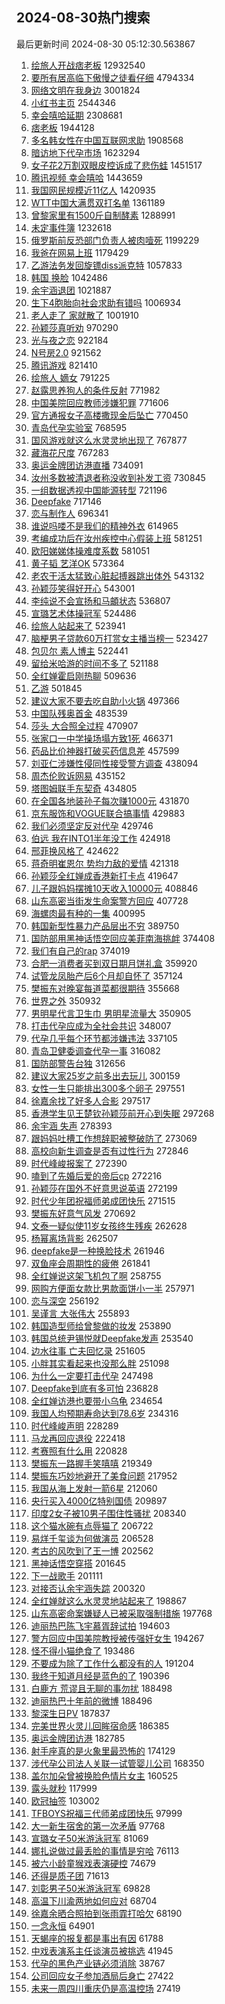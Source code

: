 ## 2024-08-30热门搜索 
最后更新时间 2024-08-30 05:12:30.563867 
1. [绘旅人开战痞老板](https://s.weibo.com/weibo?q=%E7%BB%98%E6%97%85%E4%BA%BA%E5%BC%80%E6%88%98%E7%97%9E%E8%80%81%E6%9D%BF&t=31&band_rank=1&Refer=top) 12932540
1. [要所有居高临下傲慢之徒看仔细](https://s.weibo.com/weibo?q=%E8%A6%81%E6%89%80%E6%9C%89%E5%B1%85%E9%AB%98%E4%B8%B4%E4%B8%8B%E5%82%B2%E6%85%A2%E4%B9%8B%E5%BE%92%E7%9C%8B%E4%BB%94%E7%BB%86&t=31&band_rank=2&Refer=top) 4794334
1. [网络文明在我身边](https://s.weibo.com/weibo?q=%23%E7%BD%91%E7%BB%9C%E6%96%87%E6%98%8E%E5%9C%A8%E6%88%91%E8%BA%AB%E8%BE%B9%23&t=31&band_rank=3&Refer=top) 3001824
1. [小红书主页](https://s.weibo.com/weibo?q=%E5%B0%8F%E7%BA%A2%E4%B9%A6%E4%B8%BB%E9%A1%B5&t=31&band_rank=1&Refer=top) 2544346
1. [幸会嘻哈延期](https://s.weibo.com/weibo?q=%23%E5%B9%B8%E4%BC%9A%E5%98%BB%E5%93%88%E5%BB%B6%E6%9C%9F%23&t=31&band_rank=4&Refer=top) 2308681
1. [痞老板](https://s.weibo.com/weibo?q=%E7%97%9E%E8%80%81%E6%9D%BF&t=31&band_rank=5&Refer=top) 1944128
1. [多名韩女性在中国互联网求助](https://s.weibo.com/weibo?q=%23%E5%A4%9A%E5%90%8D%E9%9F%A9%E5%A5%B3%E6%80%A7%E5%9C%A8%E4%B8%AD%E5%9B%BD%E4%BA%92%E8%81%94%E7%BD%91%E6%B1%82%E5%8A%A9%23&t=31&band_rank=2&Refer=top) 1908568
1. [暗访地下代孕市场](https://s.weibo.com/weibo?q=%23%E6%9A%97%E8%AE%BF%E5%9C%B0%E4%B8%8B%E4%BB%A3%E5%AD%95%E5%B8%82%E5%9C%BA%23&t=31&band_rank=7&Refer=top) 1623294
1. [女子花2万割双眼皮控诉成了悲伤蛙](https://s.weibo.com/weibo?q=%23%E5%A5%B3%E5%AD%90%E8%8A%B12%E4%B8%87%E5%89%B2%E5%8F%8C%E7%9C%BC%E7%9A%AE%E6%8E%A7%E8%AF%89%E6%88%90%E4%BA%86%E6%82%B2%E4%BC%A4%E8%9B%99%23&t=31&band_rank=1&Refer=top) 1451517
1. [腾讯视频 幸会嘻哈](https://s.weibo.com/weibo?q=%E8%85%BE%E8%AE%AF%E8%A7%86%E9%A2%91%20%E5%B9%B8%E4%BC%9A%E5%98%BB%E5%93%88&t=31&band_rank=8&Refer=top) 1443659
1. [我国网民规模近11亿人](https://s.weibo.com/weibo?q=%23%E6%88%91%E5%9B%BD%E7%BD%91%E6%B0%91%E8%A7%84%E6%A8%A1%E8%BF%9111%E4%BA%BF%E4%BA%BA%23&t=31&band_rank=3&Refer=top) 1420935
1. [WTT中国大满贯双打名单](https://s.weibo.com/weibo?q=%23WTT%E4%B8%AD%E5%9B%BD%E5%A4%A7%E6%BB%A1%E8%B4%AF%E5%8F%8C%E6%89%93%E5%90%8D%E5%8D%95%23&t=31&band_rank=4&Refer=top) 1361189
1. [曾黎家里有1500斤自制酵素](https://s.weibo.com/weibo?q=%23%E6%9B%BE%E9%BB%8E%E5%AE%B6%E9%87%8C%E6%9C%891500%E6%96%A4%E8%87%AA%E5%88%B6%E9%85%B5%E7%B4%A0%23&t=31&band_rank=2&Refer=top) 1288991
1. [未定事件簿](https://s.weibo.com/weibo?q=%E6%9C%AA%E5%AE%9A%E4%BA%8B%E4%BB%B6%E7%B0%BF&t=31&band_rank=9&Refer=top) 1232618
1. [俄罗斯前反恐部门负责人被肉噎死](https://s.weibo.com/weibo?q=%23%E4%BF%84%E7%BD%97%E6%96%AF%E5%89%8D%E5%8F%8D%E6%81%90%E9%83%A8%E9%97%A8%E8%B4%9F%E8%B4%A3%E4%BA%BA%E8%A2%AB%E8%82%89%E5%99%8E%E6%AD%BB%23&t=31&band_rank=10&Refer=top) 1199229
1. [我爸在网易上班](https://s.weibo.com/weibo?q=%E6%88%91%E7%88%B8%E5%9C%A8%E7%BD%91%E6%98%93%E4%B8%8A%E7%8F%AD&t=31&band_rank=11&Refer=top) 1179429
1. [乙游法务发回旋镖diss派克特](https://s.weibo.com/weibo?q=%23%E4%B9%99%E6%B8%B8%E6%B3%95%E5%8A%A1%E5%8F%91%E5%9B%9E%E6%97%8B%E9%95%96diss%E6%B4%BE%E5%85%8B%E7%89%B9%23&t=31&band_rank=12&Refer=top) 1057833
1. [韩国 换脸](https://s.weibo.com/weibo?q=%E9%9F%A9%E5%9B%BD%20%E6%8D%A2%E8%84%B8&t=31&band_rank=4&Refer=top) 1042486
1. [余宇涵退团](https://s.weibo.com/weibo?q=%23%E4%BD%99%E5%AE%87%E6%B6%B5%E9%80%80%E5%9B%A2%23&t=31&band_rank=5&Refer=top) 1021887
1. [生下4胞胎向社会求助有错吗](https://s.weibo.com/weibo?q=%23%E7%94%9F%E4%B8%8B4%E8%83%9E%E8%83%8E%E5%90%91%E7%A4%BE%E4%BC%9A%E6%B1%82%E5%8A%A9%E6%9C%89%E9%94%99%E5%90%97%23&t=31&band_rank=6&Refer=top) 1006934
1. [老人走了 家就散了](https://s.weibo.com/weibo?q=%E8%80%81%E4%BA%BA%E8%B5%B0%E4%BA%86%20%E5%AE%B6%E5%B0%B1%E6%95%A3%E4%BA%86&t=31&band_rank=5&Refer=top) 1001910
1. [孙颖莎真听劝](https://s.weibo.com/weibo?q=%E5%AD%99%E9%A2%96%E8%8E%8E%E7%9C%9F%E5%90%AC%E5%8A%9D&t=31&band_rank=23&Refer=top) 970290
1. [光与夜之恋](https://s.weibo.com/weibo?q=%23%E5%85%89%E4%B8%8E%E5%A4%9C%E4%B9%8B%E6%81%8B%23&t=31&band_rank=25&Refer=top) 922184
1. [N号房2.0](https://s.weibo.com/weibo?q=N%E5%8F%B7%E6%88%BF2.0&t=31&band_rank=2&Refer=top) 921562
1. [腾讯游戏](https://s.weibo.com/weibo?q=%E8%85%BE%E8%AE%AF%E6%B8%B8%E6%88%8F&t=31&band_rank=14&Refer=top) 821410
1. [绘旅人 嫡女](https://s.weibo.com/weibo?q=%E7%BB%98%E6%97%85%E4%BA%BA%20%E5%AB%A1%E5%A5%B3&t=31&band_rank=15&Refer=top) 791225
1. [赵露思养狗人的条件反射](https://s.weibo.com/weibo?q=%E8%B5%B5%E9%9C%B2%E6%80%9D%E5%85%BB%E7%8B%97%E4%BA%BA%E7%9A%84%E6%9D%A1%E4%BB%B6%E5%8F%8D%E5%B0%84&t=31&band_rank=8&Refer=top) 771982
1. [中国美院回应教师涉嫌犯罪](https://s.weibo.com/weibo?q=%23%E4%B8%AD%E5%9B%BD%E7%BE%8E%E9%99%A2%E5%9B%9E%E5%BA%94%E6%95%99%E5%B8%88%E6%B6%89%E5%AB%8C%E7%8A%AF%E7%BD%AA%23&t=31&band_rank=9&Refer=top) 771606
1. [官方通报女子高楼撒现金后坠亡](https://s.weibo.com/weibo?q=%23%E5%AE%98%E6%96%B9%E9%80%9A%E6%8A%A5%E5%A5%B3%E5%AD%90%E9%AB%98%E6%A5%BC%E6%92%92%E7%8E%B0%E9%87%91%E5%90%8E%E5%9D%A0%E4%BA%A1%23&t=31&band_rank=10&Refer=top) 770450
1. [青岛代孕实验室](https://s.weibo.com/weibo?q=%23%E9%9D%92%E5%B2%9B%E4%BB%A3%E5%AD%95%E5%AE%9E%E9%AA%8C%E5%AE%A4%23&t=31&band_rank=11&Refer=top) 768595
1. [国风游戏就这么水灵灵地出现了](https://s.weibo.com/weibo?q=%23%E5%9B%BD%E9%A3%8E%E6%B8%B8%E6%88%8F%E5%B0%B1%E8%BF%99%E4%B9%88%E6%B0%B4%E7%81%B5%E7%81%B5%E5%9C%B0%E5%87%BA%E7%8E%B0%E4%BA%86%23&t=31&band_rank=12&Refer=top) 767877
1. [藏海花尺度](https://s.weibo.com/weibo?q=%E8%97%8F%E6%B5%B7%E8%8A%B1%E5%B0%BA%E5%BA%A6&t=31&band_rank=13&Refer=top) 767283
1. [奥运金牌团访港直播](https://s.weibo.com/weibo?q=%E5%A5%A5%E8%BF%90%E9%87%91%E7%89%8C%E5%9B%A2%E8%AE%BF%E6%B8%AF%E7%9B%B4%E6%92%AD&t=31&band_rank=7&Refer=top) 734091
1. [汝州多数被清退者称没收到补发工资](https://s.weibo.com/weibo?q=%23%E6%B1%9D%E5%B7%9E%E5%A4%9A%E6%95%B0%E8%A2%AB%E6%B8%85%E9%80%80%E8%80%85%E7%A7%B0%E6%B2%A1%E6%94%B6%E5%88%B0%E8%A1%A5%E5%8F%91%E5%B7%A5%E8%B5%84%23&t=31&band_rank=16&Refer=top) 730845
1. [一组数据透视中国能源转型](https://s.weibo.com/weibo?q=%23%E4%B8%80%E7%BB%84%E6%95%B0%E6%8D%AE%E9%80%8F%E8%A7%86%E4%B8%AD%E5%9B%BD%E8%83%BD%E6%BA%90%E8%BD%AC%E5%9E%8B%23&t=31&band_rank=3&Refer=top) 721196
1. [Deepfake](https://s.weibo.com/weibo?q=Deepfake&t=31&band_rank=8&Refer=top) 717146
1. [恋与制作人](https://s.weibo.com/weibo?q=%E6%81%8B%E4%B8%8E%E5%88%B6%E4%BD%9C%E4%BA%BA&t=31&band_rank=17&Refer=top) 696341
1. [谁说吗喽不是我们的精神外衣](https://s.weibo.com/weibo?q=%23%E8%B0%81%E8%AF%B4%E5%90%97%E5%96%BD%E4%B8%8D%E6%98%AF%E6%88%91%E4%BB%AC%E7%9A%84%E7%B2%BE%E7%A5%9E%E5%A4%96%E8%A1%A3%23&t=31&band_rank=18&Refer=top) 614965
1. [考编成功后在汝州疾控中心假装上班](https://s.weibo.com/weibo?q=%23%E8%80%83%E7%BC%96%E6%88%90%E5%8A%9F%E5%90%8E%E5%9C%A8%E6%B1%9D%E5%B7%9E%E7%96%BE%E6%8E%A7%E4%B8%AD%E5%BF%83%E5%81%87%E8%A3%85%E4%B8%8A%E7%8F%AD%23&t=31&band_rank=14&Refer=top) 581251
1. [欧阳娣娣体操难度系数](https://s.weibo.com/weibo?q=%E6%AC%A7%E9%98%B3%E5%A8%A3%E5%A8%A3%E4%BD%93%E6%93%8D%E9%9A%BE%E5%BA%A6%E7%B3%BB%E6%95%B0&t=31&band_rank=19&Refer=top) 581051
1. [黄子韬 艺洋OK](https://s.weibo.com/weibo?q=%E9%BB%84%E5%AD%90%E9%9F%AC%20%E8%89%BA%E6%B4%8BOK&t=31&band_rank=9&Refer=top) 573364
1. [老农干活太猛致心脏起搏器跳出体外](https://s.weibo.com/weibo?q=%23%E8%80%81%E5%86%9C%E5%B9%B2%E6%B4%BB%E5%A4%AA%E7%8C%9B%E8%87%B4%E5%BF%83%E8%84%8F%E8%B5%B7%E6%90%8F%E5%99%A8%E8%B7%B3%E5%87%BA%E4%BD%93%E5%A4%96%23&t=31&band_rank=15&Refer=top) 543132
1. [孙颖莎笑得好开心](https://s.weibo.com/weibo?q=%23%E5%AD%99%E9%A2%96%E8%8E%8E%E7%AC%91%E5%BE%97%E5%A5%BD%E5%BC%80%E5%BF%83%23&t=31&band_rank=10&Refer=top) 543001
1. [李纯说不会宣扬和马頔状态](https://s.weibo.com/weibo?q=%E6%9D%8E%E7%BA%AF%E8%AF%B4%E4%B8%8D%E4%BC%9A%E5%AE%A3%E6%89%AC%E5%92%8C%E9%A9%AC%E9%A0%94%E7%8A%B6%E6%80%81&t=31&band_rank=16&Refer=top) 536807
1. [宣璐艺术体操冠军](https://s.weibo.com/weibo?q=%23%E5%AE%A3%E7%92%90%E8%89%BA%E6%9C%AF%E4%BD%93%E6%93%8D%E5%86%A0%E5%86%9B%23&t=31&band_rank=20&Refer=top) 524486
1. [绘旅人站起来了](https://s.weibo.com/weibo?q=%E7%BB%98%E6%97%85%E4%BA%BA%E7%AB%99%E8%B5%B7%E6%9D%A5%E4%BA%86&t=31&band_rank=21&Refer=top) 523941
1. [脑梗男子贷款60万打赏女主播当榜一](https://s.weibo.com/weibo?q=%23%E8%84%91%E6%A2%97%E7%94%B7%E5%AD%90%E8%B4%B7%E6%AC%BE60%E4%B8%87%E6%89%93%E8%B5%8F%E5%A5%B3%E4%B8%BB%E6%92%AD%E5%BD%93%E6%A6%9C%E4%B8%80%23&t=31&band_rank=22&Refer=top) 523427
1. [包贝尔 素人博主](https://s.weibo.com/weibo?q=%E5%8C%85%E8%B4%9D%E5%B0%94%20%E7%B4%A0%E4%BA%BA%E5%8D%9A%E4%B8%BB&t=31&band_rank=23&Refer=top) 522441
1. [留给米哈游的时间不多了](https://s.weibo.com/weibo?q=%E7%95%99%E7%BB%99%E7%B1%B3%E5%93%88%E6%B8%B8%E7%9A%84%E6%97%B6%E9%97%B4%E4%B8%8D%E5%A4%9A%E4%BA%86&t=31&band_rank=30&Refer=top) 521188
1. [全红婵霍启刚热聊](https://s.weibo.com/weibo?q=%23%E5%85%A8%E7%BA%A2%E5%A9%B5%E9%9C%8D%E5%90%AF%E5%88%9A%E7%83%AD%E8%81%8A%23&t=31&band_rank=24&Refer=top) 509636
1. [乙游](https://s.weibo.com/weibo?q=%E4%B9%99%E6%B8%B8&t=31&band_rank=25&Refer=top) 501845
1. [建议大家不要去吃自助小火锅](https://s.weibo.com/weibo?q=%23%E5%BB%BA%E8%AE%AE%E5%A4%A7%E5%AE%B6%E4%B8%8D%E8%A6%81%E5%8E%BB%E5%90%83%E8%87%AA%E5%8A%A9%E5%B0%8F%E7%81%AB%E9%94%85%23&t=31&band_rank=12&Refer=top) 497366
1. [中国队残奥首金](https://s.weibo.com/weibo?q=%23%E4%B8%AD%E5%9B%BD%E9%98%9F%E6%AE%8B%E5%A5%A5%E9%A6%96%E9%87%91%23&t=31&band_rank=26&Refer=top) 483539
1. [莎头 大合照全过程](https://s.weibo.com/weibo?q=%E8%8E%8E%E5%A4%B4%20%E5%A4%A7%E5%90%88%E7%85%A7%E5%85%A8%E8%BF%87%E7%A8%8B&t=31&band_rank=17&Refer=top) 470907
1. [张家口一中学操场塌方致1死](https://s.weibo.com/weibo?q=%23%E5%BC%A0%E5%AE%B6%E5%8F%A3%E4%B8%80%E4%B8%AD%E5%AD%A6%E6%93%8D%E5%9C%BA%E5%A1%8C%E6%96%B9%E8%87%B41%E6%AD%BB%23&t=31&band_rank=13&Refer=top) 466371
1. [药品比价神器打破买药信息差](https://s.weibo.com/weibo?q=%23%E8%8D%AF%E5%93%81%E6%AF%94%E4%BB%B7%E7%A5%9E%E5%99%A8%E6%89%93%E7%A0%B4%E4%B9%B0%E8%8D%AF%E4%BF%A1%E6%81%AF%E5%B7%AE%23&t=31&band_rank=14&Refer=top) 457599
1. [刘亚仁涉嫌性侵同性接受警方调查](https://s.weibo.com/weibo?q=%23%E5%88%98%E4%BA%9A%E4%BB%81%E6%B6%89%E5%AB%8C%E6%80%A7%E4%BE%B5%E5%90%8C%E6%80%A7%E6%8E%A5%E5%8F%97%E8%AD%A6%E6%96%B9%E8%B0%83%E6%9F%A5%23&t=31&band_rank=19&Refer=top) 438094
1. [周杰伦败诉网易](https://s.weibo.com/weibo?q=%23%E5%91%A8%E6%9D%B0%E4%BC%A6%E8%B4%A5%E8%AF%89%E7%BD%91%E6%98%93%23&t=31&band_rank=15&Refer=top) 435152
1. [塔图姆联手东契奇](https://s.weibo.com/weibo?q=%23%E5%A1%94%E5%9B%BE%E5%A7%86%E8%81%94%E6%89%8B%E4%B8%9C%E5%A5%91%E5%A5%87%23&t=31&band_rank=27&Refer=top) 434805
1. [在全国各地装孙子每次赚1000元](https://s.weibo.com/weibo?q=%23%E5%9C%A8%E5%85%A8%E5%9B%BD%E5%90%84%E5%9C%B0%E8%A3%85%E5%AD%99%E5%AD%90%E6%AF%8F%E6%AC%A1%E8%B5%9A1000%E5%85%83%23&t=31&band_rank=20&Refer=top) 431870
1. [京东服饰和VOGUE联合搞事情](https://s.weibo.com/weibo?q=%23%E4%BA%AC%E4%B8%9C%E6%9C%8D%E9%A5%B0%E5%92%8CVOGUE%E8%81%94%E5%90%88%E6%90%9E%E4%BA%8B%E6%83%85%23&t=31&band_rank=16&Refer=top) 429883
1. [我们必须坚定反对代孕](https://s.weibo.com/weibo?q=%23%E6%88%91%E4%BB%AC%E5%BF%85%E9%A1%BB%E5%9D%9A%E5%AE%9A%E5%8F%8D%E5%AF%B9%E4%BB%A3%E5%AD%95%23&t=31&band_rank=17&Refer=top) 429746
1. [伯远 我在INTO1半年没工作](https://s.weibo.com/weibo?q=%E4%BC%AF%E8%BF%9C%20%E6%88%91%E5%9C%A8INTO1%E5%8D%8A%E5%B9%B4%E6%B2%A1%E5%B7%A5%E4%BD%9C&t=31&band_rank=18&Refer=top) 424918
1. [邢菲换风格了](https://s.weibo.com/weibo?q=%E9%82%A2%E8%8F%B2%E6%8D%A2%E9%A3%8E%E6%A0%BC%E4%BA%86&t=31&band_rank=28&Refer=top) 424622
1. [蒋奇明崔恩尔 势均力敌的爱情](https://s.weibo.com/weibo?q=%E8%92%8B%E5%A5%87%E6%98%8E%E5%B4%94%E6%81%A9%E5%B0%94%20%E5%8A%BF%E5%9D%87%E5%8A%9B%E6%95%8C%E7%9A%84%E7%88%B1%E6%83%85&t=31&band_rank=29&Refer=top) 421318
1. [孙颖莎全红婵成香港新打卡点](https://s.weibo.com/weibo?q=%23%E5%AD%99%E9%A2%96%E8%8E%8E%E5%85%A8%E7%BA%A2%E5%A9%B5%E6%88%90%E9%A6%99%E6%B8%AF%E6%96%B0%E6%89%93%E5%8D%A1%E7%82%B9%23&t=31&band_rank=31&Refer=top) 419647
1. [儿子跟妈妈摆摊10天收入10000元](https://s.weibo.com/weibo?q=%23%E5%84%BF%E5%AD%90%E8%B7%9F%E5%A6%88%E5%A6%88%E6%91%86%E6%91%8A10%E5%A4%A9%E6%94%B6%E5%85%A510000%E5%85%83%23&t=31&band_rank=37&Refer=top) 408846
1. [山东高密当街发生命案警方回应](https://s.weibo.com/weibo?q=%23%E5%B1%B1%E4%B8%9C%E9%AB%98%E5%AF%86%E5%BD%93%E8%A1%97%E5%8F%91%E7%94%9F%E5%91%BD%E6%A1%88%E8%AD%A6%E6%96%B9%E5%9B%9E%E5%BA%94%23&t=31&band_rank=19&Refer=top) 407728
1. [海螺肉最有种的一集](https://s.weibo.com/weibo?q=%E6%B5%B7%E8%9E%BA%E8%82%89%E6%9C%80%E6%9C%89%E7%A7%8D%E7%9A%84%E4%B8%80%E9%9B%86&t=31&band_rank=33&Refer=top) 400995
1. [韩国新型性暴力产品层出不穷](https://s.weibo.com/weibo?q=%23%E9%9F%A9%E5%9B%BD%E6%96%B0%E5%9E%8B%E6%80%A7%E6%9A%B4%E5%8A%9B%E4%BA%A7%E5%93%81%E5%B1%82%E5%87%BA%E4%B8%8D%E7%A9%B7%23&t=31&band_rank=23&Refer=top) 389750
1. [国防部用黑神话悟空回应美菲南海挑衅](https://s.weibo.com/weibo?q=%23%E5%9B%BD%E9%98%B2%E9%83%A8%E7%94%A8%E9%BB%91%E7%A5%9E%E8%AF%9D%E6%82%9F%E7%A9%BA%E5%9B%9E%E5%BA%94%E7%BE%8E%E8%8F%B2%E5%8D%97%E6%B5%B7%E6%8C%91%E8%A1%85%23&t=31&band_rank=34&Refer=top) 374408
1. [我们有自己的rap](https://s.weibo.com/weibo?q=%23%E6%88%91%E4%BB%AC%E6%9C%89%E8%87%AA%E5%B7%B1%E7%9A%84rap%23&t=31&band_rank=35&Refer=top) 374019
1. [合肥一消费者买到双日期月饼礼盒](https://s.weibo.com/weibo?q=%23%E5%90%88%E8%82%A5%E4%B8%80%E6%B6%88%E8%B4%B9%E8%80%85%E4%B9%B0%E5%88%B0%E5%8F%8C%E6%97%A5%E6%9C%9F%E6%9C%88%E9%A5%BC%E7%A4%BC%E7%9B%92%23&t=31&band_rank=20&Refer=top) 359920
1. [试管龙凤胎产后6个月却自怀了](https://s.weibo.com/weibo?q=%23%E8%AF%95%E7%AE%A1%E9%BE%99%E5%87%A4%E8%83%8E%E4%BA%A7%E5%90%8E6%E4%B8%AA%E6%9C%88%E5%8D%B4%E8%87%AA%E6%80%80%E4%BA%86%23&t=31&band_rank=21&Refer=top) 357124
1. [樊振东对晚宴每道菜都很期待](https://s.weibo.com/weibo?q=%23%E6%A8%8A%E6%8C%AF%E4%B8%9C%E5%AF%B9%E6%99%9A%E5%AE%B4%E6%AF%8F%E9%81%93%E8%8F%9C%E9%83%BD%E5%BE%88%E6%9C%9F%E5%BE%85%23&t=31&band_rank=37&Refer=top) 355668
1. [世界之外](https://s.weibo.com/weibo?q=%E4%B8%96%E7%95%8C%E4%B9%8B%E5%A4%96&t=31&band_rank=38&Refer=top) 350932
1. [男明星代言卫生巾 男明星流量大](https://s.weibo.com/weibo?q=%E7%94%B7%E6%98%8E%E6%98%9F%E4%BB%A3%E8%A8%80%E5%8D%AB%E7%94%9F%E5%B7%BE%20%E7%94%B7%E6%98%8E%E6%98%9F%E6%B5%81%E9%87%8F%E5%A4%A7&t=31&band_rank=22&Refer=top) 350905
1. [打击代孕应成为全社会共识](https://s.weibo.com/weibo?q=%23%E6%89%93%E5%87%BB%E4%BB%A3%E5%AD%95%E5%BA%94%E6%88%90%E4%B8%BA%E5%85%A8%E7%A4%BE%E4%BC%9A%E5%85%B1%E8%AF%86%23&t=31&band_rank=6&Refer=top) 348007
1. [代孕几乎每个环节都涉嫌违法](https://s.weibo.com/weibo?q=%23%E4%BB%A3%E5%AD%95%E5%87%A0%E4%B9%8E%E6%AF%8F%E4%B8%AA%E7%8E%AF%E8%8A%82%E9%83%BD%E6%B6%89%E5%AB%8C%E8%BF%9D%E6%B3%95%23&t=31&band_rank=7&Refer=top) 337105
1. [青岛卫健委调查代孕一事](https://s.weibo.com/weibo?q=%23%E9%9D%92%E5%B2%9B%E5%8D%AB%E5%81%A5%E5%A7%94%E8%B0%83%E6%9F%A5%E4%BB%A3%E5%AD%95%E4%B8%80%E4%BA%8B%23&t=31&band_rank=24&Refer=top) 316082
1. [国防部警告台独](https://s.weibo.com/weibo?q=%23%E5%9B%BD%E9%98%B2%E9%83%A8%E8%AD%A6%E5%91%8A%E5%8F%B0%E7%8B%AC%23&t=31&band_rank=26&Refer=top) 312656
1. [建议大家25岁之前多出去玩儿](https://s.weibo.com/weibo?q=%23%E5%BB%BA%E8%AE%AE%E5%A4%A7%E5%AE%B625%E5%B2%81%E4%B9%8B%E5%89%8D%E5%A4%9A%E5%87%BA%E5%8E%BB%E7%8E%A9%E5%84%BF%23&t=31&band_rank=41&Refer=top) 300159
1. [女性一生只能排出300多个卵子](https://s.weibo.com/weibo?q=%23%E5%A5%B3%E6%80%A7%E4%B8%80%E7%94%9F%E5%8F%AA%E8%83%BD%E6%8E%92%E5%87%BA300%E5%A4%9A%E4%B8%AA%E5%8D%B5%E5%AD%90%23&t=31&band_rank=34&Refer=top) 297551
1. [徐嘉余找了好多人合影](https://s.weibo.com/weibo?q=%23%E5%BE%90%E5%98%89%E4%BD%99%E6%89%BE%E4%BA%86%E5%A5%BD%E5%A4%9A%E4%BA%BA%E5%90%88%E5%BD%B1%23&t=31&band_rank=43&Refer=top) 297517
1. [香港学生见王楚钦孙颖莎前开心到失眠](https://s.weibo.com/weibo?q=%23%E9%A6%99%E6%B8%AF%E5%AD%A6%E7%94%9F%E8%A7%81%E7%8E%8B%E6%A5%9A%E9%92%A6%E5%AD%99%E9%A2%96%E8%8E%8E%E5%89%8D%E5%BC%80%E5%BF%83%E5%88%B0%E5%A4%B1%E7%9C%A0%23&t=31&band_rank=27&Refer=top) 297268
1. [余宇涵 失声](https://s.weibo.com/weibo?q=%E4%BD%99%E5%AE%87%E6%B6%B5%20%E5%A4%B1%E5%A3%B0&t=31&band_rank=9&Refer=top) 278393
1. [跟妈妈吐槽工作想辞职被整破防了](https://s.weibo.com/weibo?q=%23%E8%B7%9F%E5%A6%88%E5%A6%88%E5%90%90%E6%A7%BD%E5%B7%A5%E4%BD%9C%E6%83%B3%E8%BE%9E%E8%81%8C%E8%A2%AB%E6%95%B4%E7%A0%B4%E9%98%B2%E4%BA%86%23&t=31&band_rank=28&Refer=top) 273069
1. [高校向新生调查是否有过性行为](https://s.weibo.com/weibo?q=%23%E9%AB%98%E6%A0%A1%E5%90%91%E6%96%B0%E7%94%9F%E8%B0%83%E6%9F%A5%E6%98%AF%E5%90%A6%E6%9C%89%E8%BF%87%E6%80%A7%E8%A1%8C%E4%B8%BA%23&t=31&band_rank=26&Refer=top) 272846
1. [时代峰峻报案了](https://s.weibo.com/weibo?q=%23%E6%97%B6%E4%BB%A3%E5%B3%B0%E5%B3%BB%E6%8A%A5%E6%A1%88%E4%BA%86%23&t=31&band_rank=29&Refer=top) 272390
1. [嗑到了先婚后爱的帝后cp](https://s.weibo.com/weibo?q=%E5%97%91%E5%88%B0%E4%BA%86%E5%85%88%E5%A9%9A%E5%90%8E%E7%88%B1%E7%9A%84%E5%B8%9D%E5%90%8Ecp&t=31&band_rank=30&Refer=top) 272216
1. [孙颖莎在国外不好意思说英语](https://s.weibo.com/weibo?q=%23%E5%AD%99%E9%A2%96%E8%8E%8E%E5%9C%A8%E5%9B%BD%E5%A4%96%E4%B8%8D%E5%A5%BD%E6%84%8F%E6%80%9D%E8%AF%B4%E8%8B%B1%E8%AF%AD%23&t=31&band_rank=31&Refer=top) 272199
1. [时代少年团祝福师弟成团快乐](https://s.weibo.com/weibo?q=%23%E6%97%B6%E4%BB%A3%E5%B0%91%E5%B9%B4%E5%9B%A2%E7%A5%9D%E7%A6%8F%E5%B8%88%E5%BC%9F%E6%88%90%E5%9B%A2%E5%BF%AB%E4%B9%90%23&t=31&band_rank=45&Refer=top) 271515
1. [樊振东好意气风发](https://s.weibo.com/weibo?q=%23%E6%A8%8A%E6%8C%AF%E4%B8%9C%E5%A5%BD%E6%84%8F%E6%B0%94%E9%A3%8E%E5%8F%91%23&t=31&band_rank=32&Refer=top) 270692
1. [文泰一疑似使11岁女孩终生残疾](https://s.weibo.com/weibo?q=%23%E6%96%87%E6%B3%B0%E4%B8%80%E7%96%91%E4%BC%BC%E4%BD%BF11%E5%B2%81%E5%A5%B3%E5%AD%A9%E7%BB%88%E7%94%9F%E6%AE%8B%E7%96%BE%23&t=31&band_rank=27&Refer=top) 262628
1. [杨幂离场背影](https://s.weibo.com/weibo?q=%E6%9D%A8%E5%B9%82%E7%A6%BB%E5%9C%BA%E8%83%8C%E5%BD%B1&t=31&band_rank=28&Refer=top) 262507
1. [deepfake是一种换脸技术](https://s.weibo.com/weibo?q=%23deepfake%E6%98%AF%E4%B8%80%E7%A7%8D%E6%8D%A2%E8%84%B8%E6%8A%80%E6%9C%AF%23&t=31&band_rank=10&Refer=top) 261946
1. [双鱼座会周期性的疲倦](https://s.weibo.com/weibo?q=%E5%8F%8C%E9%B1%BC%E5%BA%A7%E4%BC%9A%E5%91%A8%E6%9C%9F%E6%80%A7%E7%9A%84%E7%96%B2%E5%80%A6&t=31&band_rank=47&Refer=top) 261841
1. [全红婵说这架飞机包了啊](https://s.weibo.com/weibo?q=%23%E5%85%A8%E7%BA%A2%E5%A9%B5%E8%AF%B4%E8%BF%99%E6%9E%B6%E9%A3%9E%E6%9C%BA%E5%8C%85%E4%BA%86%E5%95%8A%23&t=31&band_rank=48&Refer=top) 258755
1. [网购方便面女款比男款面饼小一半](https://s.weibo.com/weibo?q=%23%E7%BD%91%E8%B4%AD%E6%96%B9%E4%BE%BF%E9%9D%A2%E5%A5%B3%E6%AC%BE%E6%AF%94%E7%94%B7%E6%AC%BE%E9%9D%A2%E9%A5%BC%E5%B0%8F%E4%B8%80%E5%8D%8A%23&t=31&band_rank=33&Refer=top) 257971
1. [恋与深空](https://s.weibo.com/weibo?q=%E6%81%8B%E4%B8%8E%E6%B7%B1%E7%A9%BA&t=31&band_rank=49&Refer=top) 256192
1. [吴谨言 大张伟大](https://s.weibo.com/weibo?q=%E5%90%B4%E8%B0%A8%E8%A8%80%20%E5%A4%A7%E5%BC%A0%E4%BC%9F%E5%A4%A7&t=31&band_rank=29&Refer=top) 255893
1. [韩国造型师给曾黎做的妆发](https://s.weibo.com/weibo?q=%23%E9%9F%A9%E5%9B%BD%E9%80%A0%E5%9E%8B%E5%B8%88%E7%BB%99%E6%9B%BE%E9%BB%8E%E5%81%9A%E7%9A%84%E5%A6%86%E5%8F%91%23&t=31&band_rank=35&Refer=top) 253890
1. [韩国总统尹锡悦就Deepfake发声](https://s.weibo.com/weibo?q=%23%E9%9F%A9%E5%9B%BD%E6%80%BB%E7%BB%9F%E5%B0%B9%E9%94%A1%E6%82%A6%E5%B0%B1Deepfake%E5%8F%91%E5%A3%B0%23&t=31&band_rank=36&Refer=top) 253540
1. [边水往事 亡夫回忆录](https://s.weibo.com/weibo?q=%E8%BE%B9%E6%B0%B4%E5%BE%80%E4%BA%8B%20%E4%BA%A1%E5%A4%AB%E5%9B%9E%E5%BF%86%E5%BD%95&t=31&band_rank=30&Refer=top) 251605
1. [小胖其实看起来也没那么胖](https://s.weibo.com/weibo?q=%E5%B0%8F%E8%83%96%E5%85%B6%E5%AE%9E%E7%9C%8B%E8%B5%B7%E6%9D%A5%E4%B9%9F%E6%B2%A1%E9%82%A3%E4%B9%88%E8%83%96&t=31&band_rank=31&Refer=top) 251098
1. [为什么一定要打击代孕](https://s.weibo.com/weibo?q=%23%E4%B8%BA%E4%BB%80%E4%B9%88%E4%B8%80%E5%AE%9A%E8%A6%81%E6%89%93%E5%87%BB%E4%BB%A3%E5%AD%95%23&t=31&band_rank=32&Refer=top) 247498
1. [Deepfake到底有多可怕](https://s.weibo.com/weibo?q=%23Deepfake%E5%88%B0%E5%BA%95%E6%9C%89%E5%A4%9A%E5%8F%AF%E6%80%95%23&t=31&band_rank=33&Refer=top) 236828
1. [全红婵访港也要带小乌龟](https://s.weibo.com/weibo?q=%23%E5%85%A8%E7%BA%A2%E5%A9%B5%E8%AE%BF%E6%B8%AF%E4%B9%9F%E8%A6%81%E5%B8%A6%E5%B0%8F%E4%B9%8C%E9%BE%9F%23&t=31&band_rank=34&Refer=top) 234654
1. [我国人均预期寿命达到78.6岁](https://s.weibo.com/weibo?q=%23%E6%88%91%E5%9B%BD%E4%BA%BA%E5%9D%87%E9%A2%84%E6%9C%9F%E5%AF%BF%E5%91%BD%E8%BE%BE%E5%88%B078.6%E5%B2%81%23&t=31&band_rank=35&Refer=top) 234316
1. [时代峰峻声明](https://s.weibo.com/weibo?q=%E6%97%B6%E4%BB%A3%E5%B3%B0%E5%B3%BB%E5%A3%B0%E6%98%8E&t=31&band_rank=36&Refer=top) 228289
1. [马龙再回应退役](https://s.weibo.com/weibo?q=%23%E9%A9%AC%E9%BE%99%E5%86%8D%E5%9B%9E%E5%BA%94%E9%80%80%E5%BD%B9%23&t=31&band_rank=37&Refer=top) 222418
1. [考赛照有什么用](https://s.weibo.com/weibo?q=%23%E8%80%83%E8%B5%9B%E7%85%A7%E6%9C%89%E4%BB%80%E4%B9%88%E7%94%A8%23&t=31&band_rank=38&Refer=top) 220828
1. [樊振东一路握手笑嘻嘻](https://s.weibo.com/weibo?q=%E6%A8%8A%E6%8C%AF%E4%B8%9C%E4%B8%80%E8%B7%AF%E6%8F%A1%E6%89%8B%E7%AC%91%E5%98%BB%E5%98%BB&t=31&band_rank=38&Refer=top) 219349
1. [樊振东巧妙地避开了美食问题](https://s.weibo.com/weibo?q=%E6%A8%8A%E6%8C%AF%E4%B8%9C%E5%B7%A7%E5%A6%99%E5%9C%B0%E9%81%BF%E5%BC%80%E4%BA%86%E7%BE%8E%E9%A3%9F%E9%97%AE%E9%A2%98&t=31&band_rank=39&Refer=top) 217952
1. [我国从海上发射一箭6星](https://s.weibo.com/weibo?q=%23%E6%88%91%E5%9B%BD%E4%BB%8E%E6%B5%B7%E4%B8%8A%E5%8F%91%E5%B0%84%E4%B8%80%E7%AE%AD6%E6%98%9F%23&t=31&band_rank=39&Refer=top) 212060
1. [央行买入4000亿特别国债](https://s.weibo.com/weibo?q=%23%E5%A4%AE%E8%A1%8C%E4%B9%B0%E5%85%A54000%E4%BA%BF%E7%89%B9%E5%88%AB%E5%9B%BD%E5%80%BA%23&t=31&band_rank=40&Refer=top) 209897
1. [印度2女子被10男子围住性骚扰](https://s.weibo.com/weibo?q=%23%E5%8D%B0%E5%BA%A62%E5%A5%B3%E5%AD%90%E8%A2%AB10%E7%94%B7%E5%AD%90%E5%9B%B4%E4%BD%8F%E6%80%A7%E9%AA%9A%E6%89%B0%23&t=31&band_rank=40&Refer=top) 208340
1. [这个猫水碗有点辱猫了](https://s.weibo.com/weibo?q=%E8%BF%99%E4%B8%AA%E7%8C%AB%E6%B0%B4%E7%A2%97%E6%9C%89%E7%82%B9%E8%BE%B1%E7%8C%AB%E4%BA%86&t=31&band_rank=41&Refer=top) 206722
1. [易烊千玺谈为何做演员](https://s.weibo.com/weibo?q=%23%E6%98%93%E7%83%8A%E5%8D%83%E7%8E%BA%E8%B0%88%E4%B8%BA%E4%BD%95%E5%81%9A%E6%BC%94%E5%91%98%23&t=31&band_rank=42&Refer=top) 206528
1. [考古的风吹到了王一博](https://s.weibo.com/weibo?q=%E8%80%83%E5%8F%A4%E7%9A%84%E9%A3%8E%E5%90%B9%E5%88%B0%E4%BA%86%E7%8E%8B%E4%B8%80%E5%8D%9A&t=31&band_rank=43&Refer=top) 202562
1. [黑神话悟空穿搭](https://s.weibo.com/weibo?q=%E9%BB%91%E7%A5%9E%E8%AF%9D%E6%82%9F%E7%A9%BA%E7%A9%BF%E6%90%AD&t=31&band_rank=44&Refer=top) 201645
1. [下一战歌手](https://s.weibo.com/weibo?q=%E4%B8%8B%E4%B8%80%E6%88%98%E6%AD%8C%E6%89%8B&t=31&band_rank=45&Refer=top) 201111
1. [对接否认余宇涵失踪](https://s.weibo.com/weibo?q=%23%E5%AF%B9%E6%8E%A5%E5%90%A6%E8%AE%A4%E4%BD%99%E5%AE%87%E6%B6%B5%E5%A4%B1%E8%B8%AA%23&t=31&band_rank=41&Refer=top) 200320
1. [全红婵就这么水灵灵地站起来了](https://s.weibo.com/weibo?q=%23%E5%85%A8%E7%BA%A2%E5%A9%B5%E5%B0%B1%E8%BF%99%E4%B9%88%E6%B0%B4%E7%81%B5%E7%81%B5%E5%9C%B0%E7%AB%99%E8%B5%B7%E6%9D%A5%E4%BA%86%23&t=31&band_rank=46&Refer=top) 198867
1. [山东高密命案嫌疑人已被采取强制措施](https://s.weibo.com/weibo?q=%23%E5%B1%B1%E4%B8%9C%E9%AB%98%E5%AF%86%E5%91%BD%E6%A1%88%E5%AB%8C%E7%96%91%E4%BA%BA%E5%B7%B2%E8%A2%AB%E9%87%87%E5%8F%96%E5%BC%BA%E5%88%B6%E6%8E%AA%E6%96%BD%23&t=31&band_rank=42&Refer=top) 197768
1. [迪丽热巴陈飞宇慕胥辞试拍](https://s.weibo.com/weibo?q=%23%E8%BF%AA%E4%B8%BD%E7%83%AD%E5%B7%B4%E9%99%88%E9%A3%9E%E5%AE%87%E6%85%95%E8%83%A5%E8%BE%9E%E8%AF%95%E6%8B%8D%23&t=31&band_rank=43&Refer=top) 194603
1. [警方回应中国美院教授被传强奸女生](https://s.weibo.com/weibo?q=%23%E8%AD%A6%E6%96%B9%E5%9B%9E%E5%BA%94%E4%B8%AD%E5%9B%BD%E7%BE%8E%E9%99%A2%E6%95%99%E6%8E%88%E8%A2%AB%E4%BC%A0%E5%BC%BA%E5%A5%B8%E5%A5%B3%E7%94%9F%23&t=31&band_rank=47&Refer=top) 194267
1. [怪不得小猫绝食了](https://s.weibo.com/weibo?q=%E6%80%AA%E4%B8%8D%E5%BE%97%E5%B0%8F%E7%8C%AB%E7%BB%9D%E9%A3%9F%E4%BA%86&t=31&band_rank=44&Refer=top) 193486
1. [不要成为除了工作什么都没有的人](https://s.weibo.com/weibo?q=%23%E4%B8%8D%E8%A6%81%E6%88%90%E4%B8%BA%E9%99%A4%E4%BA%86%E5%B7%A5%E4%BD%9C%E4%BB%80%E4%B9%88%E9%83%BD%E6%B2%A1%E6%9C%89%E7%9A%84%E4%BA%BA%23&t=31&band_rank=45&Refer=top) 191204
1. [我终于知道月经是蓝色的了](https://s.weibo.com/weibo?q=%E6%88%91%E7%BB%88%E4%BA%8E%E7%9F%A5%E9%81%93%E6%9C%88%E7%BB%8F%E6%98%AF%E8%93%9D%E8%89%B2%E7%9A%84%E4%BA%86&t=31&band_rank=46&Refer=top) 190396
1. [白鹿方 荒谬且无聊的事勿扰](https://s.weibo.com/weibo?q=%E7%99%BD%E9%B9%BF%E6%96%B9%20%E8%8D%92%E8%B0%AC%E4%B8%94%E6%97%A0%E8%81%8A%E7%9A%84%E4%BA%8B%E5%8B%BF%E6%89%B0&t=31&band_rank=47&Refer=top) 188498
1. [迪丽热巴十年前的微博](https://s.weibo.com/weibo?q=%E8%BF%AA%E4%B8%BD%E7%83%AD%E5%B7%B4%E5%8D%81%E5%B9%B4%E5%89%8D%E7%9A%84%E5%BE%AE%E5%8D%9A&t=31&band_rank=48&Refer=top) 188496
1. [黎深生日PV](https://s.weibo.com/weibo?q=%23%E9%BB%8E%E6%B7%B1%E7%94%9F%E6%97%A5PV%23&t=31&band_rank=49&Refer=top) 187837
1. [完美世界火灵儿回眸宿命感](https://s.weibo.com/weibo?q=%E5%AE%8C%E7%BE%8E%E4%B8%96%E7%95%8C%E7%81%AB%E7%81%B5%E5%84%BF%E5%9B%9E%E7%9C%B8%E5%AE%BF%E5%91%BD%E6%84%9F&t=31&band_rank=48&Refer=top) 186385
1. [奥运金牌团访港](https://s.weibo.com/weibo?q=%23%E5%A5%A5%E8%BF%90%E9%87%91%E7%89%8C%E5%9B%A2%E8%AE%BF%E6%B8%AF%23&t=31&band_rank=50&Refer=top) 182785
1. [射手座真的是火象里最恐怖的](https://s.weibo.com/weibo?q=%23%E5%B0%84%E6%89%8B%E5%BA%A7%E7%9C%9F%E7%9A%84%E6%98%AF%E7%81%AB%E8%B1%A1%E9%87%8C%E6%9C%80%E6%81%90%E6%80%96%E7%9A%84%23&t=31&band_rank=50&Refer=top) 174129
1. [涉代孕公司法人关联一试管婴儿公司](https://s.weibo.com/weibo?q=%23%E6%B6%89%E4%BB%A3%E5%AD%95%E5%85%AC%E5%8F%B8%E6%B3%95%E4%BA%BA%E5%85%B3%E8%81%94%E4%B8%80%E8%AF%95%E7%AE%A1%E5%A9%B4%E5%84%BF%E5%85%AC%E5%8F%B8%23&t=31&band_rank=19&Refer=top) 168350
1. [盖尔加朵曾被换脸色情片女主](https://s.weibo.com/weibo?q=%23%E7%9B%96%E5%B0%94%E5%8A%A0%E6%9C%B5%E6%9B%BE%E8%A2%AB%E6%8D%A2%E8%84%B8%E8%89%B2%E6%83%85%E7%89%87%E5%A5%B3%E4%B8%BB%23&t=31&band_rank=20&Refer=top) 160525
1. [露头就秒](https://s.weibo.com/weibo?q=%E9%9C%B2%E5%A4%B4%E5%B0%B1%E7%A7%92&t=31&band_rank=25&Refer=top) 117999
1. [欧冠抽签](https://s.weibo.com/weibo?q=%23%E6%AC%A7%E5%86%A0%E6%8A%BD%E7%AD%BE%23&t=31&band_rank=28&Refer=top) 103002
1. [TFBOYS祝福三代师弟成团快乐](https://s.weibo.com/weibo?q=%23TFBOYS%E7%A5%9D%E7%A6%8F%E4%B8%89%E4%BB%A3%E5%B8%88%E5%BC%9F%E6%88%90%E5%9B%A2%E5%BF%AB%E4%B9%90%23&t=31&band_rank=30&Refer=top) 97999
1. [大一新生宿舍的第一次矛盾](https://s.weibo.com/weibo?q=%23%E5%A4%A7%E4%B8%80%E6%96%B0%E7%94%9F%E5%AE%BF%E8%88%8D%E7%9A%84%E7%AC%AC%E4%B8%80%E6%AC%A1%E7%9F%9B%E7%9B%BE%23&t=31&band_rank=31&Refer=top) 97768
1. [宣璐女子50米游泳冠军](https://s.weibo.com/weibo?q=%23%E5%AE%A3%E7%92%90%E5%A5%B3%E5%AD%9050%E7%B1%B3%E6%B8%B8%E6%B3%B3%E5%86%A0%E5%86%9B%23&t=31&band_rank=35&Refer=top) 81069
1. [娜扎说做过最丢脸的事情是穷哈](https://s.weibo.com/weibo?q=%23%E5%A8%9C%E6%89%8E%E8%AF%B4%E5%81%9A%E8%BF%87%E6%9C%80%E4%B8%A2%E8%84%B8%E7%9A%84%E4%BA%8B%E6%83%85%E6%98%AF%E7%A9%B7%E5%93%88%23&t=31&band_rank=38&Refer=top) 76113
1. [被六小龄童猴戏表演硬控](https://s.weibo.com/weibo?q=%E8%A2%AB%E5%85%AD%E5%B0%8F%E9%BE%84%E7%AB%A5%E7%8C%B4%E6%88%8F%E8%A1%A8%E6%BC%94%E7%A1%AC%E6%8E%A7&t=31&band_rank=40&Refer=top) 74679
1. [还得是质子团](https://s.weibo.com/weibo?q=%E8%BF%98%E5%BE%97%E6%98%AF%E8%B4%A8%E5%AD%90%E5%9B%A2&t=31&band_rank=42&Refer=top) 71613
1. [刘彰男子50米游泳冠军](https://s.weibo.com/weibo?q=%23%E5%88%98%E5%BD%B0%E7%94%B7%E5%AD%9050%E7%B1%B3%E6%B8%B8%E6%B3%B3%E5%86%A0%E5%86%9B%23&t=31&band_rank=43&Refer=top) 69828
1. [高温下川渝两地如何应对](https://s.weibo.com/weibo?q=%23%E9%AB%98%E6%B8%A9%E4%B8%8B%E5%B7%9D%E6%B8%9D%E4%B8%A4%E5%9C%B0%E5%A6%82%E4%BD%95%E5%BA%94%E5%AF%B9%23&t=31&band_rank=10&Refer=top) 68704
1. [徐嘉余晒合照拍到张雨霏打哈欠](https://s.weibo.com/weibo?q=%23%E5%BE%90%E5%98%89%E4%BD%99%E6%99%92%E5%90%88%E7%85%A7%E6%8B%8D%E5%88%B0%E5%BC%A0%E9%9B%A8%E9%9C%8F%E6%89%93%E5%93%88%E6%AC%A0%23&t=31&band_rank=44&Refer=top) 68190
1. [一念永恒](https://s.weibo.com/weibo?q=%E4%B8%80%E5%BF%B5%E6%B0%B8%E6%81%92&t=31&band_rank=46&Refer=top) 64901
1. [天蝎座的报复都是事出有因](https://s.weibo.com/weibo?q=%23%E5%A4%A9%E8%9D%8E%E5%BA%A7%E7%9A%84%E6%8A%A5%E5%A4%8D%E9%83%BD%E6%98%AF%E4%BA%8B%E5%87%BA%E6%9C%89%E5%9B%A0%23&t=31&band_rank=49&Refer=top) 61788
1. [中戏表演系主任谈演员被挑选](https://s.weibo.com/weibo?q=%23%E4%B8%AD%E6%88%8F%E8%A1%A8%E6%BC%94%E7%B3%BB%E4%B8%BB%E4%BB%BB%E8%B0%88%E6%BC%94%E5%91%98%E8%A2%AB%E6%8C%91%E9%80%89%23&t=31&band_rank=23&Refer=top) 41945
1. [代孕的黑色产业链必须消除](https://s.weibo.com/weibo?q=%23%E4%BB%A3%E5%AD%95%E7%9A%84%E9%BB%91%E8%89%B2%E4%BA%A7%E4%B8%9A%E9%93%BE%E5%BF%85%E9%A1%BB%E6%B6%88%E9%99%A4%23&t=31&band_rank=29&Refer=top) 38767
1. [公司回应女子参加酒局后身亡](https://s.weibo.com/weibo?q=%23%E5%85%AC%E5%8F%B8%E5%9B%9E%E5%BA%94%E5%A5%B3%E5%AD%90%E5%8F%82%E5%8A%A0%E9%85%92%E5%B1%80%E5%90%8E%E8%BA%AB%E4%BA%A1%23&t=31&band_rank=47&Refer=top) 27422
1. [未来一周四川重庆仍是高温控场](https://s.weibo.com/weibo?q=%23%E6%9C%AA%E6%9D%A5%E4%B8%80%E5%91%A8%E5%9B%9B%E5%B7%9D%E9%87%8D%E5%BA%86%E4%BB%8D%E6%98%AF%E9%AB%98%E6%B8%A9%E6%8E%A7%E5%9C%BA%23&t=31&band_rank=50&Refer=top) 27419

